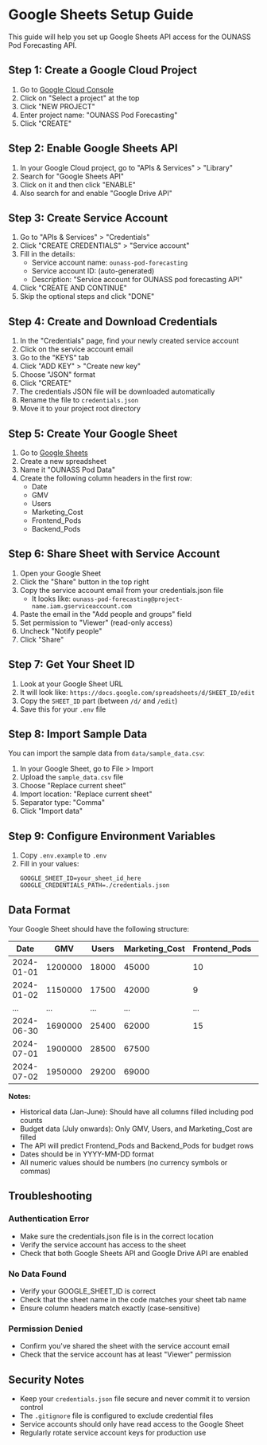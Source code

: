 # Google Sheets Setup Guide

This guide will help you set up Google Sheets API access for the OUNASS Pod Forecasting API.

## Step 1: Create a Google Cloud Project

1. Go to [Google Cloud Console](https://console.cloud.google.com/)
2. Click on "Select a project" at the top
3. Click "NEW PROJECT"
4. Enter project name: "OUNASS Pod Forecasting"
5. Click "CREATE"

## Step 2: Enable Google Sheets API

1. In your Google Cloud project, go to "APIs & Services" > "Library"
2. Search for "Google Sheets API"
3. Click on it and then click "ENABLE"
4. Also search for and enable "Google Drive API"

## Step 3: Create Service Account

1. Go to "APIs & Services" > "Credentials"
2. Click "CREATE CREDENTIALS" > "Service account"
3. Fill in the details:
   - Service account name: `ounass-pod-forecasting`
   - Service account ID: (auto-generated)
   - Description: "Service account for OUNASS pod forecasting API"
4. Click "CREATE AND CONTINUE"
5. Skip the optional steps and click "DONE"

## Step 4: Create and Download Credentials

1. In the "Credentials" page, find your newly created service account
2. Click on the service account email
3. Go to the "KEYS" tab
4. Click "ADD KEY" > "Create new key"
5. Choose "JSON" format
6. Click "CREATE"
7. The credentials JSON file will be downloaded automatically
8. Rename the file to `credentials.json`
9. Move it to your project root directory

## Step 5: Create Your Google Sheet

1. Go to [Google Sheets](https://sheets.google.com)
2. Create a new spreadsheet
3. Name it "OUNASS Pod Data"
4. Create the following column headers in the first row:
   - Date
   - GMV
   - Users
   - Marketing_Cost
   - Frontend_Pods
   - Backend_Pods

## Step 6: Share Sheet with Service Account

1. Open your Google Sheet
2. Click the "Share" button in the top right
3. Copy the service account email from your credentials.json file
   - It looks like: `ounass-pod-forecasting@project-name.iam.gserviceaccount.com`
4. Paste the email in the "Add people and groups" field
5. Set permission to "Viewer" (read-only access)
6. Uncheck "Notify people"
7. Click "Share"

## Step 7: Get Your Sheet ID

1. Look at your Google Sheet URL
2. It will look like: `https://docs.google.com/spreadsheets/d/SHEET_ID/edit`
3. Copy the `SHEET_ID` part (between `/d/` and `/edit`)
4. Save this for your `.env` file

## Step 8: Import Sample Data

You can import the sample data from `data/sample_data.csv`:

1. In your Google Sheet, go to File > Import
2. Upload the `sample_data.csv` file
3. Choose "Replace current sheet"
4. Import location: "Replace current sheet"
5. Separator type: "Comma"
6. Click "Import data"

## Step 9: Configure Environment Variables

1. Copy `.env.example` to `.env`
2. Fill in your values:
   ```
   GOOGLE_SHEET_ID=your_sheet_id_here
   GOOGLE_CREDENTIALS_PATH=./credentials.json
   ```

## Data Format

Your Google Sheet should have the following structure:

| Date       | GMV     | Users | Marketing_Cost | Frontend_Pods | Backend_Pods |
|------------|---------|-------|----------------|---------------|--------------|
| 2024-01-01 | 1200000 | 18000 | 45000          | 10            | 6            |
| 2024-01-02 | 1150000 | 17500 | 42000          | 9             | 6            |
| ...        | ...     | ...   | ...            | ...           | ...          |
| 2024-06-30 | 1690000 | 25400 | 62000          | 15            | 10           |
| 2024-07-01 | 1900000 | 28500 | 67500          |               |              |
| 2024-07-02 | 1950000 | 29200 | 69000          |               |              |

**Notes:**
- Historical data (Jan-June): Should have all columns filled including pod counts
- Budget data (July onwards): Only GMV, Users, and Marketing_Cost are filled
- The API will predict Frontend_Pods and Backend_Pods for budget rows
- Dates should be in YYYY-MM-DD format
- All numeric values should be numbers (no currency symbols or commas)

## Troubleshooting

### Authentication Error
- Make sure the credentials.json file is in the correct location
- Verify the service account has access to the sheet
- Check that both Google Sheets API and Google Drive API are enabled

### No Data Found
- Verify your GOOGLE_SHEET_ID is correct
- Check that the sheet name in the code matches your sheet tab name
- Ensure column headers match exactly (case-sensitive)

### Permission Denied
- Confirm you've shared the sheet with the service account email
- Check that the service account has at least "Viewer" permission

## Security Notes

- Keep your `credentials.json` file secure and never commit it to version control
- The `.gitignore` file is configured to exclude credential files
- Service accounts should only have read access to the Google Sheet
- Regularly rotate service account keys for production use
